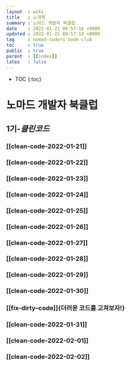 ```yaml
---
layout  : wiki
title   : 노개북
summary : 노마드 개발자 북클럽
date    : 2022-01-21 09:57:18 +0900
updated : 2022-01-21 09:57:18 +0900
tag     : nomad-coders book-club
toc     : true
public  : true
parent  : [[index]]
latex   : false
---
```

* TOC
{:toc}

# 노마드 개발자 북클럽
## 1기-*클린코드*
### [[clean-code-2022-01-21]]
### [[clean-code-2022-01-22]]
### [[clean-code-2022-01-23]]
### [[clean-code-2022-01-24]]
### [[clean-code-2022-01-25]]
### [[clean-code-2022-01-26]]
### [[clean-code-2022-01-27]]
### [[clean-code-2022-01-28]]
### [[clean-code-2022-01-29]]
### [[clean-code-2022-01-30]]
### [[fix-dirty–code]]{더러운 코드를 고쳐보자!}
### [[clean-code-2022-01-31]]
### [[clean-code-2022-02-01]]
### [[clean-code-2022-02-02]]